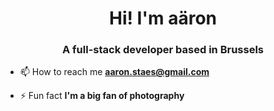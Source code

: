 <h1 align="center">Hi! I'm aäron</h1>
<h3 align="center">A full-stack developer based in Brussels</h3>

- 📫 How to reach me **aaron.staes@gmail.com**

- ⚡ Fun fact **I'm a big fan of photography**

